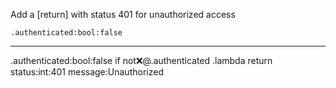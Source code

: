 Add a [return] with status 401 for unauthorized access

```hyperlambda
.authenticated:bool:false
```
---
.authenticated:bool:false
if
   not:x:@.authenticated
   .lambda
      return
         status:int:401
         message:Unauthorized
